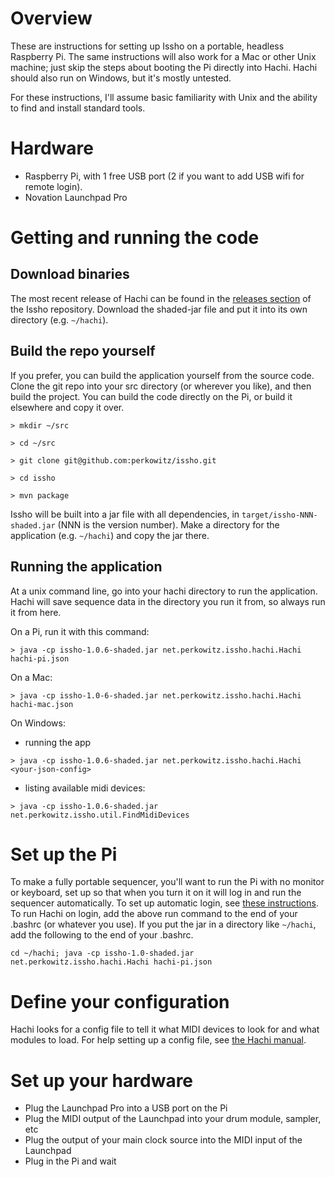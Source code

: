 # Overview

These are instructions for setting up Issho on a portable, headless Raspberry Pi. The same 
instructions will also work for a Mac or other Unix machine; just skip the steps about 
booting the Pi directly into Hachi. Hachi should also run on Windows, but it's mostly untested.

For these instructions, I'll assume basic familiarity with Unix and the ability to find and 
install standard tools.

# Hardware

- Raspberry Pi, with 1 free USB port (2 if you want to add USB wifi for remote login).
- Novation Launchpad Pro

# Getting and running the code

## Download binaries

The most recent release of Hachi can be found in the 
[releases section](https://github.com/perkowitz/issho/releases) of the Issho repository. Download
the shaded-jar file and put it into its own directory (e.g. `~/hachi`).

## Build the repo yourself

If you prefer, you can build the application yourself from the source code.
Clone the git repo into your src directory (or wherever you like), and then build the project. 
You can build the code directly on the Pi, or build it elsewhere and copy it over.

`> mkdir ~/src`

`> cd ~/src`

`> git clone git@github.com:perkowitz/issho.git`

`> cd issho`

`> mvn package`

Issho will be built into a jar file with all dependencies, in `target/issho-NNN-shaded.jar` 
(NNN is the version number). Make a directory for the application (e.g. `~/hachi`) and
copy the jar there.

## Running the application

At a unix command line, go into your hachi directory to run the application. Hachi will save
sequence data in the directory you run it from, so always run it from here.

On a Pi, run it with this command:

`> java -cp issho-1.0.6-shaded.jar net.perkowitz.issho.hachi.Hachi hachi-pi.json`

On a Mac:

`> java -cp issho-1.0-6-shaded.jar net.perkowitz.issho.hachi.Hachi hachi-mac.json`

On Windows:
* running the app

`> java -cp issho-1.0.6-shaded.jar net.perkowitz.issho.hachi.Hachi <your-json-config>` 
* listing available midi devices:

`> java -cp issho-1.0.6-shaded.jar net.perkowitz.issho.util.FindMidiDevices` 

# Set up the Pi

To make a fully portable sequencer, you'll want to run the Pi with no monitor or keyboard, set up so 
that when you turn it on it will log in and run the sequencer automatically. To set up automatic login, 
see [these instructions](http://elinux.org/RPi_Debian_Auto_Login). To run Hachi on login,
add the above run command to the end of your .bashrc (or whatever you use). If you put the jar in
a directory like `~/hachi`, add the following to the end of your .bashrc.

`cd ~/hachi; java -cp issho-1.0-shaded.jar net.perkowitz.issho.hachi.Hachi hachi-pi.json` 


# Define your configuration

Hachi looks for a config file to tell it what MIDI devices to look for and what modules to load.
For help setting up a config file, see [the Hachi manual](hachi/hachi.md).


# Set up your hardware

- Plug the Launchpad Pro into a USB port on the Pi
- Plug the MIDI output of the Launchpad into your drum module, sampler, etc
- Plug the output of your main clock source into the MIDI input of the Launchpad
- Plug in the Pi and wait

